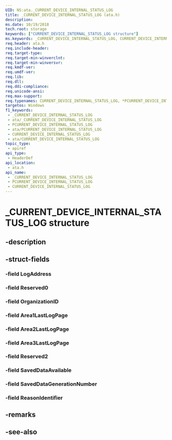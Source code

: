 ```yaml
---
UID: NS:ata._CURRENT_DEVICE_INTERNAL_STATUS_LOG
title: _CURRENT_DEVICE_INTERNAL_STATUS_LOG (ata.h)
description: 
ms.date: 10/19/2018
tech.root: storage
keywords: ["CURRENT_DEVICE_INTERNAL_STATUS_LOG structure"]
ms.keywords: _CURRENT_DEVICE_INTERNAL_STATUS_LOG, CURRENT_DEVICE_INTERNAL_STATUS_LOG, *PCURRENT_DEVICE_INTERNAL_STATUS_LOG,
req.header: ata.h
req.include-header: 
req.target-type: 
req.target-min-winverclnt: 
req.target-min-winversvr: 
req.kmdf-ver: 
req.umdf-ver: 
req.lib: 
req.dll: 
req.ddi-compliance: 
req.unicode-ansi: 
req.max-support: 
req.typenames: CURRENT_DEVICE_INTERNAL_STATUS_LOG, *PCURRENT_DEVICE_INTERNAL_STATUS_LOG
targetos: Windows
f1_keywords:
 - _CURRENT_DEVICE_INTERNAL_STATUS_LOG
 - ata/_CURRENT_DEVICE_INTERNAL_STATUS_LOG
 - PCURRENT_DEVICE_INTERNAL_STATUS_LOG
 - ata/PCURRENT_DEVICE_INTERNAL_STATUS_LOG
 - CURRENT_DEVICE_INTERNAL_STATUS_LOG
 - ata/CURRENT_DEVICE_INTERNAL_STATUS_LOG
topic_type:
 - apiref
api_type:
 - HeaderDef
api_location:
 - ata.h
api_name:
 - _CURRENT_DEVICE_INTERNAL_STATUS_LOG
 - PCURRENT_DEVICE_INTERNAL_STATUS_LOG
 - CURRENT_DEVICE_INTERNAL_STATUS_LOG
---
```


# _CURRENT_DEVICE_INTERNAL_STATUS_LOG structure


## -description

## -struct-fields

### -field LogAddress

### -field Reserved0

### -field OrganizationID

### -field Area1LastLogPage

### -field Area2LastLogPage

### -field Area3LastLogPage

### -field Reserved2

### -field SavedDataAvailable

### -field SavedDataGenerationNumber

### -field ReasonIdentifier

## -remarks

## -see-also

